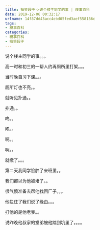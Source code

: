 ```yaml
---
title: 搞笑段子->说个楼主同学的事 | 糗事百科
date: 2019-12-06 00:32:17
urlname: 14f87dd43acc4ebd05fed3aef558186c
tags: 
- 糗事百科
categories:
- 糗事百科
- 搞笑段子
---
```

说个楼主同学的事。。。

高一时和初三的一帮人约再厕所里打架。。。

当时晚自习下课。。。

厕所灯也不亮。。

就听见扑通。。

扑通。。

咚。。

咚。。

啊。。

啊。。

就撤了。。。

第二天我同学脸肿了来班里。。

我们都以为他被堵了。。

很气愤准备去帮他找回厂子。。。

他拦住了我们说了缘由。。。

打他的是他老爹。。

说昨晚他叔家的堂弟被他踹到坑里了。。。。


